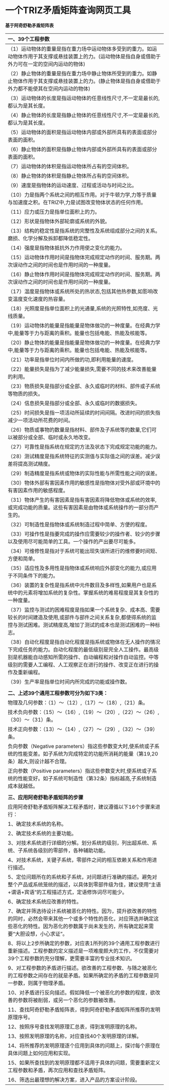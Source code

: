 # 一个TRIZ矛盾矩阵查询网页工具

**基于阿奇舒勒矛盾矩阵表**

| 一、39个工程参数                                             |
| :----------------------------------------------------------- |
| （1）运动物体的重量是指在重力场中运动物体多受到的重力。如运动物体作用于其支撑或悬挂装置上的力。(运动物体是指自身或借助于外力可在一定的空间内运动的物体) |
| （2）静止物体的重量是指在重力场中静止物体所受到的重力。如静止物体作用于其支撑或悬挂装置上的力。(静止物体是指自身或借助于外力都不能使其在空间内运动的物体) |
| （3）运动物体的长度是指运动物体的任意线性尺寸,不一定是最长的,都认为是其长度。 |
| （4）静止物体的长度是指静止物体的任意线性尺寸,不一定是最长的,都认为是其长度。 |
| （5）运动物体的面积是指运动物体内部或外部所具有的表面或部分表面的面积。 |
| （6）静止物体的面积是指静止物体内部或外部所具有的表面或部分表面的面积。 |
| （7）运动物体的体积是指运动物体所占有的空间体积。            |
| （8）静止物体的体积是指静止物体所占有的空间体积。            |
| （9）速度是指物体的运动速度、过程或活动与时间之比。          |
| （10）力是指两个系统之间的相互作用。对于牛顿力学,力等于质量与加速度之积。在TRIZ中,力是试图改变物体状态的任何作用。 |
| （11）应力或压力是指单位面积上的力。                         |
| （12）形状是指物体外部轮廓或系统的外貌。                     |
| （13）结构的稳定性是指系统的完整性及系统组成部分之间的关系。磨损、化学分解及拆卸都降低稳定性。 |
| （14）强度是指物体抵抗外力作用使之变化的能力。               |
| （15）运动物体作用时间是指物体完成规定动作的时间、服务期。两次误动作之间的时间也是作用时间的一种度量。 |
| （16）静止物体作用时间是指物体完成规定动作的时间、服务期。两次误动作之间的时间也是作用时间的一种度量。 |
| （17）温度是指物体或系统所处的热状态,包括其他热参数,如影响改变温度变化速度的热容量。 |
| （18）光照度是指单位面积上的光通量,系统的光照特性,如亮度、光线质量。 |
| （19）运动物体的能量是指能量是物体做功的一种度量。在经典力学中,能量等于力与距离的乘积。能量也包括电能、热能及核能等。 |
| （20）静止物体的能量是指能量是物体做功的一种度量。在经典力学中,能量等于力与距离的乘积。能量也包括电能、热能及核能等。 |
| （21）功率是指单位时间内所做的功,即利用能量的速度。          |
| （22）能量损失是指为了减少能量损失,需要不同的技术来改善能量的利用。 |
| （23）物质损失是指部分或全部、永久或临时的材料、部件或子系统等物质的损失。 |
| （24）信息损失是指部分或全部、永久或临时的数据损失。         |
| （25）时间损失是指一项活动所延续的时间间隔。改进时间的损失指减少一项活动所花费的时间。 |
| （26）物质或事物的数量是指材料、部件及子系统等的数量,它们可以被部分或全部、临时或永久地改变。 |
| （27）可靠性是指系统在规定的方法及状态下完成规定功能的能力。 |
| （28）测试精度是指系统特征的实测值与实际值之间的误差。减少误差将提高测试精度。 |
| （29）制造精度是指系统或物体的实际性能与所需性能之间的误差。 |
| （30）物体外部有害因素作用的敏感性是指物体对受外部或环境中的有害因素作用的敏感程度。 |
| （31）物体产生的有害因素是指有害因素将降低物体或系统的效率,或完成功能的质量。这些有害因素是由物体或系统操作的一部分而产生的。 |
| （32）可制造性是指物体或系统制造过程中简单、方便的程度。     |
| （33）可操作性是指要完成的操作应需要较少的操作者、较少的步骤以及使用尽可能简单的工具。一个操作的产出要尽可能多。 |
| （34）可维修性是指对于系统可能出现失误所进行的维修要时间短、方便和简单。 |
| （35）适应性及多用性是指物体或系统响应外部变化的能力,或应用于不同条件下的能力。 |
| （36）装置的复杂性是指系统中元件数目及多样性,如果用户也是系统中的元素将增加系统的复杂性。掌握系统的难易程度是其复杂性的一种度量。 |
| （37）监控与测试的困难程度是指如果一个系统复杂、成本高、需要较长的时间建造及使用,或部件与部件之间关系复杂,都使得系统的监控与测试困难。测试精度高,增加了测试的成本也是测试困难的一种标志。 |
| （38）自动化程度是指自动化程度是指系统或物体在无人操作的情况下完成任务的能力。自动化程度的最低级别是完全人工操作。最高级别是机器能自动感知所需的操作、自动编程和对操作自动监控。中等级别的需要人工编程、人工观察正在进行的操作、改变正在进行的操作及重新编程。 |
| （39）生产率是指单位时间内所完成的功能或操作数。             |
|                                                              |
| **二、上述39个通用工程参数可分为如下3类：**                  |
| 物理及几何参数：（1）～（12）,（17）～（18）,（21）条。      |
| 技术负向参数：（15）～（16）,（19）～（20）,（22）～（26）,（30）～（31）条。 |
| 技术正向参数：（13）～（14）,（27）～（29）,（32）～（39）条。 |
| 负向参数（Negative parameters）指这些参数变大时,使系统或子系统的性能变差。如子系统为完成特定的功能所消耗的能量（第19,20条）越大,则设计越不合理。 |
| 正向参数（Positive parameters）指这些参数变大时,使系统或子系统的性能变好。如子系统可制造性（第32条）指标越高,子系统制造成本就越低。 |
|                                                              |
| **三、应用阿奇舒勒矛盾矩阵的步骤**                           |
| 应用阿奇舒勒矛盾矩阵解决工程矛盾时，建议遵循以下16个步骤来进行： |
| 1、确定技术系统的名称。                                      |
| 2、确定技术系统的主要功能。                                  |
| 3、对技术系统进行详细的分解。划分系统的级别，列出超系统、系统、子系统各级别的零部件，各种辅助功能。 |
| 4、对技术系统，关键子系统，零部件之间的相互依赖关系和作用进行描述。 |
| 5、定位问题所在的系统和子系统，对问题进行准确的描述。避免对整个产品或系统笼统的描述，以具体到零部件级为佳，建议使用“主语+谓语+宾语”的工程描述方式，定语修饰词尽可能少。 |
| 6、确定技术系统应改善的特性。                                |
| 7、确定并筛选待设计系统被恶化的特性。因为，提升欲改善的特性的同时，必然会带来其他一个或多个特性的恶化，对应筛选并确定这些恶化的特性。因为恶化的参数属于尚未发生的，所有确定起来需要“大胆设想，小心求证”。 |
| 8、将以上2步所确定的参数，对应表1所列的39个通用工程参数进行重新描述。工程参数的定义描述是一项难度颇大的工作，不仅需要对39个工程参数的充分理解，更需要丰富的专业技术知识。 |
| 9、对工程参数的矛盾进行描述。欲改善的工程参数、与随之被恶化的工程参数之间存在的就是矛盾。如果所确定的矛盾的工程参数是同一参数，则属于物理矛盾。 |
| 10、对矛盾进行反向描述。假如降低一个被恶化的参数的程度，欲改善的参数将被削弱，或另一个恶化的参数被改善。 |
| 11、查找阿奇舒勒矛盾矩阵表，得到阿奇舒勒矛盾矩阵所推荐的发明原理序号。 |
| 12、按照序号查找发明原理汇总表，得到发明原理的名称。         |
| 13、按照发明原理的名称，对应查找40个发明原理的详解。         |
| 14、将所推荐的发明原理逐个应用到具体的问题上，探讨每个原理在具体问题上如何应用和实现。 |
| 15、如果所查找到的发明原理都不适用于具体的问题，需要重新定义工程参数和矛盾，再次应用和查找矛盾矩阵。 |
| 16、筛选出最理想的解决方案，进入产品的方案设计阶段。         |